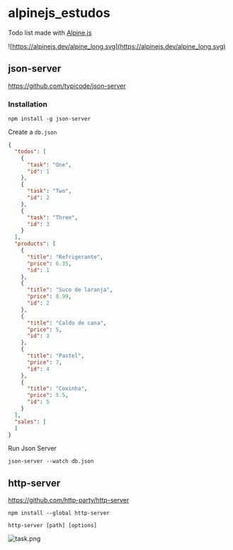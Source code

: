 # alpinejs_estudos

Todo list made with [Alpine.js](https://alpinejs.dev/)

![https://alpinejs.dev/alpine_long.svg](https://alpinejs.dev/alpine_long.svg)

## json-server

https://github.com/typicode/json-server


### Installation

```
npm install -g json-server
```

Create a `db.json`

```json
{
  "todos": [
    {
      "task": "One",
      "id": 1
    },
    {
      "task": "Two",
      "id": 2
    },
    {
      "task": "Three",
      "id": 3
    }
  ],
  "products": [
    {
      "title": "Refrigerante",
      "price": 6.35,
      "id": 1
    },
    {
      "title": "Suco de laranja",
      "price": 8.99,
      "id": 2
    },
    {
      "title": "Caldo de cana",
      "price": 5,
      "id": 3
    },
    {
      "title": "Pastel",
      "price": 7,
      "id": 4
    },
    {
      "title": "Coxinha",
      "price": 5.5,
      "id": 5
    }
  ],
  "sales": [
  ]
}
```

Run Json Server

```
json-server --watch db.json
```

## http-server

https://github.com/http-party/http-server

```
npm install --global http-server

http-server [path] [options]
```

![task.png](task.png)
